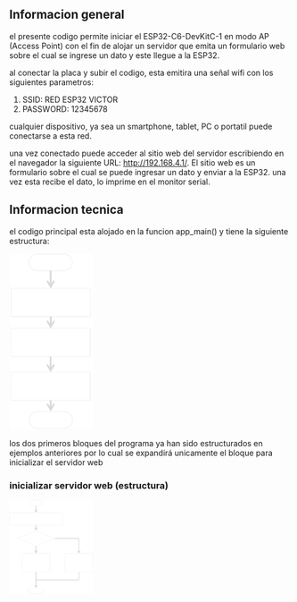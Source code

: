 ## Informacion general
el presente codigo permite iniciar el ESP32-C6-DevKitC-1 en modo AP (Access Point) con el fin de alojar un servidor que emita un formulario web sobre el cual se ingrese un dato y este llegue a la ESP32.

al conectar la placa y subir el codigo, esta emitira una señal wifi con los siguientes parametros:

1. SSID: RED ESP32 VICTOR
2. PASSWORD: 12345678

cualquier dispositivo, ya sea un smartphone, tablet, PC o portatil puede conectarse a esta red.

una vez conectado puede acceder al sitio web del servidor escribiendo en el navegador la siguiente URL: http://192.168.4.1/. El sitio web es un formulario sobre el cual se puede ingresar un dato y enviar a la ESP32. una vez esta recibe el dato, lo imprime en el monitor serial.

## Informacion tecnica 

el codigo principal esta alojado en la funcion app_main() y tiene la siguiente estructura:

<img src="assets/imagen_principal.png" alt="imagen principal" width="150">

los dos primeros bloques del programa ya han sido estructurados en ejemplos anteriores por lo cual se expandirá unicamente el bloque para inicializar el servidor web

### inicializar servidor web (estructura)

<img src="assets\diagrama_inicializar_servidor.png" alt="diagrama: bloque de inicializacion de servidor" width="150">






